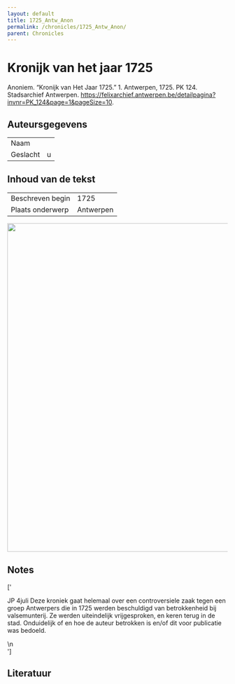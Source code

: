 ```yaml
---
layout: default
title: 1725_Antw_Anon
permalink: /chronicles/1725_Antw_Anon/
parent: Chronicles
--- 
```



# Kronijk van het jaar 1725 

Anoniem. “Kronijk van Het Jaar 1725.” 1. Antwerpen, 1725. PK 124. Stadsarchief Antwerpen. https://felixarchief.antwerpen.be/detailpagina?invnr=PK_124&page=1&pageSize=10. 

## Auteursgegevens 

| | | 
| --------------- | --------------- | 
| Naam |   | 
| Geslacht | u | 

## Inhoud van de tekst 

| | | 
| --------------- | --------------- | 
| Beschreven begin | 1725 | 
| Plaats onderwerp | Antwerpen | 

[<img src="..\..\barplots_chronicles\1725_Antw_Anon.jpg" width="750"/>](..\..\barplots_chronicles\1725_Antw_Anon.jpg) 

## Notes 

['<div data-schema-version="8"><p>JP 4juli Deze kroniek gaat helemaal over een controversiele zaak tegen een groep Antwerpers die in 1725 werden beschuldigd van betrokkenheid bij valsemunterij. Ze werden uiteindelijk vrijgesproken, en keren terug in de stad. Onduidelijk of en hoe de auteur betrokken is en/of dit voor publicatie was bedoeld.</p>\n</div>'] 

## Literatuur 

